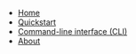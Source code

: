 * [Home](Home)
* [Quickstart](User_CodaLab-Worksheets-Tutorial)
* [Command-line interface (CLI)](User_Install-CodaLab-CLI)
* [About](Project_About_CodaLab)
